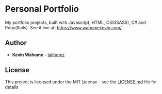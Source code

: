 # Personal Portfolio

My portfolio projects, built with Javascript, HTML, CSS(SASS), C# and Ruby(Rails).
See it live at: https://www.wahomekevin.com/


## Author

* **Kevin Wahome** - [talihomz](https://github.com/talihomz)

## License

This project is licensed under the MIT License - see the [LICENSE.md](LICENSE.md) file for details
